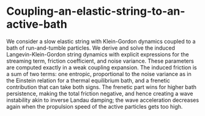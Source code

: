 # **Coupling-an-elastic-string-to-an-active-bath**
We consider a slow elastic string with Klein-Gordon dynamics coupled to a bath of run-and-tumble particles. We derive and solve the induced Langevin-Klein-Gordon string dynamics with explicit expressions for the streaming term, friction coefficient, and noise variance. These parameters are
computed exactly in a weak coupling expansion. The induced friction is a sum of two terms: one entropic, proportional to the noise variance as in the Einstein relation for a thermal equilibrium
bath, and a frenetic contribution that can take both signs. The frenetic part wins for higher bath persistence, making the total friction negative, and hence creating a wave instability akin to inverse
Landau damping; the wave acceleration decreases again when the propulsion speed of the active particles gets too high.
